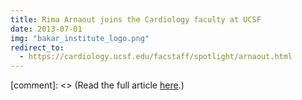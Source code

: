 ```yaml
---
title: Rima Arnaout joins the Cardiology faculty at UCSF
date: 2013-07-01
img: "bakar_institute_logo.png"
redirect_to:
  - https://cardiology.ucsf.edu/facstaff/spotlight/arnaout.html
---
```


[comment]: <> (Read the full article [here](https://cardiology.ucsf.edu/facstaff/spotlight/arnaout.html).)
